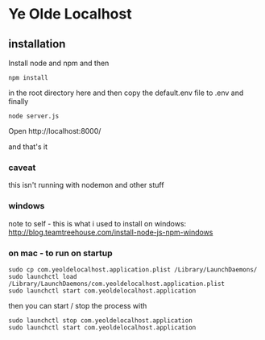 # Ye Olde Localhost

## installation
Install node and npm and then
```
npm install
```
in the root directory here and then copy the default.env file to .env and finally
```
node server.js
```

Open http://localhost:8000/

and that's it

### caveat
this isn't running with nodemon and other stuff

### windows
note to self - this is what i used to install on windows: http://blog.teamtreehouse.com/install-node-js-npm-windows

### on mac - to run on startup
```
sudo cp com.yeoldelocalhost.application.plist /Library/LaunchDaemons/
sudo launchctl load /Library/LaunchDaemons/com.yeoldelocalhost.application.plist
sudo launchctl start com.yeoldelocalhost.application
```
then you can start / stop the process with
```
sudo launchctl stop com.yeoldelocalhost.application
sudo launchctl start com.yeoldelocalhost.application
```
